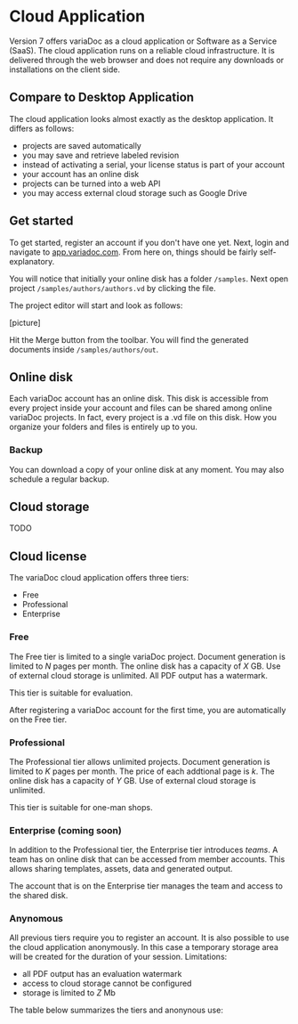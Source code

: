 # Cloud Application
Version 7 offers variaDoc as a cloud application or Software as a Service (SaaS). The cloud application runs on a reliable cloud infrastructure. It is delivered through the web browser and does not require any downloads or installations on the client side.

## Compare to Desktop Application 

The cloud application looks almost exactly as the desktop application. It differs as follows:

- projects are saved automatically
- you may save and retrieve labeled revision
- instead of activating a serial, your license status is part of your account
- your account has an online disk
- projects can be turned into a web API
- you may access external cloud storage such as Google Drive

## Get started
To get started, register an account if you don't have one yet. Next, login and navigate to [app.variadoc.com](app.variadoc.com). From here on, things should be fairly self-explanatory.

You will notice that initially your online disk has a folder `/samples`. Next open project `/samples/authors/authors.vd` by clicking the file.

The project editor will start and look as follows:

[picture]

Hit the Merge button from the toolbar. You will find the generated documents inside `/samples/authors/out`.

## Online disk
Each variaDoc account has an online disk. This disk is accessible from every project inside your account and files can be shared among online variaDoc projects. In fact, every project is a .vd file on this disk. How you organize your folders and files is entirely up to you.

### Backup
You can download a copy of your online disk at any moment. You may also schedule a regular backup.

## Cloud storage 
TODO

## Cloud license
The variaDoc cloud application offers three tiers: 

- Free
- Professional
- Enterprise

### Free

The Free tier is limited to a single variaDoc project. Document generation is limited to *N* pages per month. The online disk has a capacity of *X* GB. Use of external cloud storage is unlimited. All PDF output has a watermark.

This tier is suitable for evaluation. 

After registering a variaDoc account for the first time, you are automatically on the Free tier.

### Professional
The Professional tier allows unlimited projects. Document generation is limited to *K* pages per month. The price of each addtional page is *k*. The online disk has a capacity of *Y* GB. Use of external cloud storage is unlimited.

This tier is suitable for one-man shops.

### Enterprise (coming soon)
In addition to the Professional tier, the Enterprise tier introduces *teams*. A team has on online disk that can be accessed from member accounts. This allows sharing templates, assets, data and generated output.

The account that is on the Enterprise tier manages the team and access to the shared disk.

### Anynomous
All previous tiers require you to register an account. It is also possible to use the cloud application anonymously. In this case a temporary storage area will be created for the duration of your session. Limitations:

- all PDF output has an evaluation watermark
- access to cloud storage cannot be configured
- storage is limited to *Z* Mb

The table below summarizes the tiers and anonynous use:


